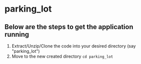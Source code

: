 # parking_lot

## Below are the steps to get the application running
1. Extract/Unzip/Clone the code into your desired directory (say "parking_lot")
2. Move to the new created directory `cd parking_lot`
